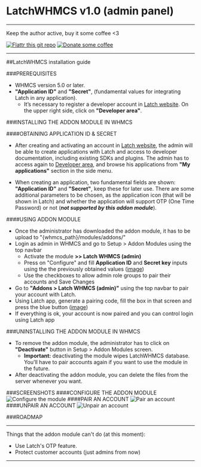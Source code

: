 LatchWHMCS v1.0 (admin panel)
==================

***

Keep the author active, buy it some coffee <3

[![Flattr this git repo](http://api.flattr.com/button/flattr-badge-large.png)](https://flattr.com/submit/auto?user_id=korros&url=https%3A%2F%2Fgithub.com%2FKorrosivo%2Flatch-plugin-whmcs) 
[![Donate some coffee](https://www.paypalobjects.com/en_US/i/btn/btn_donate_SM.gif)](https://www.paypal.com/cgi-bin/webscr?cmd=_s-xclick&hosted_button_id=U557BVZEZ24DU) 

***

##LatchWHMCS installation guide

###PREREQUISITES 
* WHMCS version 5.0 or later.
* **"Application ID"** and **"Secret"**, (fundamental values for integrating Latch in any application).
  * It’s necessary to register a developer account in [Latch website](https://latch.elevenpaths.com). On the upper right side, click on **"Developer area"**.

###INSTALLING THE ADDON MODULE IN WHMCS

####OBTAINING APPLICATION ID & SECRET
* After creating and activating an account in [Latch website](https://latch.elevenpaths.com), the admin will be able to create applications with Latch and access to developer documentation, including existing SDKs and plugins. The admin has to access again to [Developer area](https://latch.elevenpaths.com/www/developerArea), and browse his applications from **"My applications"** section in the side menu.

* When creating an application, two fundamental fields are shown: **"Application ID"** and **"Secret"**, keep these for later use. There are some additional parameters to be chosen, as the application icon (that will be shown in Latch) and whether the application will support OTP (One Time Password) or not (**_not supported by this addon module_**).

####USING ADDON MODULE

* Once the administrator has downloaded the addon module, it has to be upload to "{whmcs_path}/modules/addons/"
* Login as admin in WHMCS and go to Setup > Addon Modules using the top navbar
  * Activate the module **>> Latch WHMCS (admin)**
  * Press on "Configure" and fill **Application ID** and **Secret key** inputs using the the previously obtained values ([image](https://github.com/Korrosivo/latch-plugin-whmcs/#configure-the-addon-module))
  * Use the checkboxes to allow admin role groups to pair their accounts and Save Changes
* Go to **"Addons > Latch WHMCS (admin)"** using the top navbar to pair your account with Latch.
* Using Latch app, generate a pairing code, fill the box in that screen and press the blue button ([image](https://github.com/Korrosivo/latch-plugin-whmcs/#pair-an-account))
* If everything is ok, your account is now paired and you can control login using Latch app

###UNINSTALLING THE ADDON MODULE IN WHMCS
* To remove the addon module, the administrator has to click on **"Deactivate"** button in Setup > Addon Modules screen.
  * **Important:** deactivating the module wipes LatchWHMCS database. You'll have to pair accounts again if you want to use the module in the future.
* After deactivating the addon module, you can delete the files from the server whenever you want.

###SCREENSHOTS
####CONFIGURE THE ADDON MODULE
![Configure the module](http://i58.tinypic.com/2rervax.png)
####PAIR AN ACCOUNT
![Pair an account](http://i61.tinypic.com/23h7xw5.png)
####UNPAIR AN ACCOUNT
![Unpair an account](http://i62.tinypic.com/33ysu0w.png)


###ROADMAP
***
Things that the addon module can't do (at this moment):
* Use Latch's OTP feature.
* Protect customer accounts (just admins from now)

***

